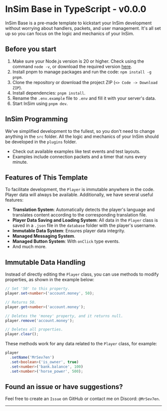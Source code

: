 # InSim Base in TypeScript - v0.0.0

InSim Base is a pre-made template to kickstart your InSim development without worrying about handlers, packets, and user management. It's all set up so you can focus on the logic and mechanics of your InSim.

## Before you start

1. Make sure your Node.js version is 20 or higher. Check using the command `node -v`, or download the required version [here](https://nodejs.org/dist/v20.13.1/node-v20.13.1-x64.msi).
2. Install pnpm to manage packages and run the code: `npm install -g pnpm`.
3. Clone the repository or download the project ZIP (`<> Code -> Download ZIP`).
4. Install dependencies: `pnpm install`.
5. Rename the `.env.example` file to `.env` and fill it with your server's data.
6. Start InSim using `pnpm dev`.

## InSim Programming

We've simplified development to the fullest, so you don't need to change anything in the `src` folder. All the logic and mechanics of your InSim should be developed in the `plugins` folder.

- Check out available examples like test events and test layouts.
- Examples include connection packets and a timer that runs every minute.

## Features of This Template

To facilitate development, the `Player` is immutable anywhere in the code. Player data will always be available. Additionally, we have several useful features:

- **Translation System**: Automatically detects the player's language and translates content according to the corresponding translation file.
- **Player Data Saving and Loading System**: All data in the `Player` class is saved in a `.json` file in the `database` folder with the player's username.
- **Immutable Data System**: Ensures player data integrity.
- **Managed Messaging System**.
- **Managed Button System**: With `onClick` type events.
- And much more.

## Immutable Data Handling

Instead of directly editing the `Player` class, you can use methods to modify properties, as shown in the example below:

```typescript
// Set '50' to this property.
player.set<number>('account.money', 50);

// Returns 50.
player.get<number>('account.money');

// Deletes the 'money' property, and it returns null.
player.remove('account.money');

// Deletes all properties.
player.clear();
```

These methods work for any data related to the `Player` class, for example:

```typescript
player
  .setName('MrSev7en')
  .set<boolean>('is_owner', true)
  .set<number>('bank.balance', 100)
  .set<number>('horse_power', 500);
```

## Found an issue or have suggestions?

Feel free to create an `Issue` on GitHub or contact me on Discord: `@MrSev7en`.

---
